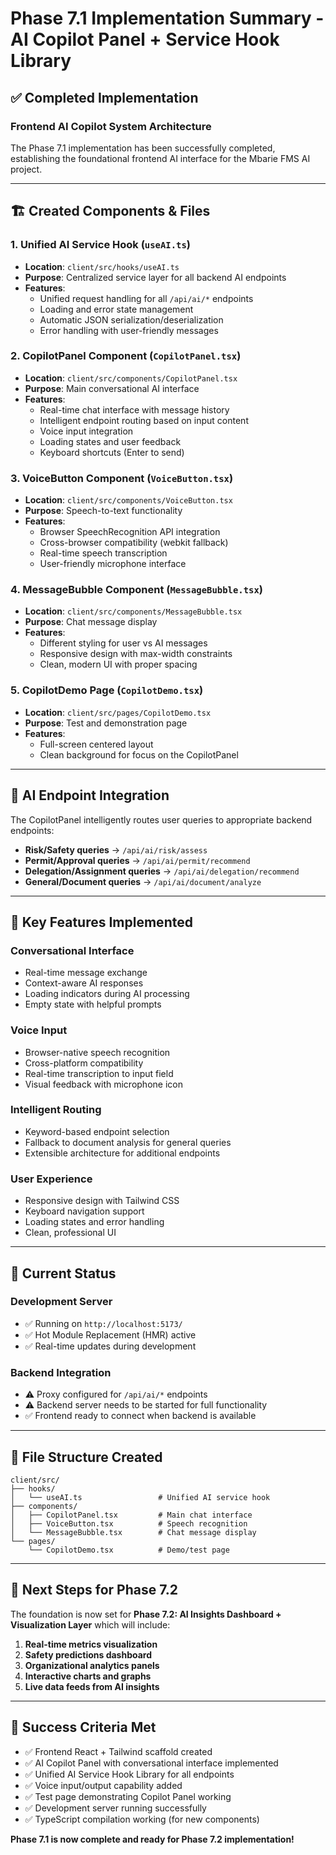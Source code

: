 # Phase 7.1 Implementation Summary - AI Copilot Panel + Service Hook Library

## ✅ **Completed Implementation**

### **Frontend AI Copilot System Architecture**

The Phase 7.1 implementation has been successfully completed, establishing the foundational frontend AI interface for the Mbarie FMS AI project.

---

## 🏗️ **Created Components & Files**

### **1. Unified AI Service Hook (`useAI.ts`)**
- **Location**: `client/src/hooks/useAI.ts`
- **Purpose**: Centralized service layer for all backend AI endpoints
- **Features**:
  - Unified request handling for all `/api/ai/*` endpoints
  - Loading and error state management
  - Automatic JSON serialization/deserialization
  - Error handling with user-friendly messages

### **2. CopilotPanel Component (`CopilotPanel.tsx`)**
- **Location**: `client/src/components/CopilotPanel.tsx`
- **Purpose**: Main conversational AI interface
- **Features**:
  - Real-time chat interface with message history
  - Intelligent endpoint routing based on input content
  - Voice input integration
  - Loading states and user feedback
  - Keyboard shortcuts (Enter to send)

### **3. VoiceButton Component (`VoiceButton.tsx`)**
- **Location**: `client/src/components/VoiceButton.tsx`
- **Purpose**: Speech-to-text functionality
- **Features**:
  - Browser SpeechRecognition API integration
  - Cross-browser compatibility (webkit fallback)
  - Real-time speech transcription
  - User-friendly microphone interface

### **4. MessageBubble Component (`MessageBubble.tsx`)**
- **Location**: `client/src/components/MessageBubble.tsx`
- **Purpose**: Chat message display
- **Features**:
  - Different styling for user vs AI messages
  - Responsive design with max-width constraints
  - Clean, modern UI with proper spacing

### **5. CopilotDemo Page (`CopilotDemo.tsx`)**
- **Location**: `client/src/pages/CopilotDemo.tsx`
- **Purpose**: Test and demonstration page
- **Features**:
  - Full-screen centered layout
  - Clean background for focus on the CopilotPanel

---

## 🔗 **AI Endpoint Integration**

The CopilotPanel intelligently routes user queries to appropriate backend endpoints:

- **Risk/Safety queries** → `/api/ai/risk/assess`
- **Permit/Approval queries** → `/api/ai/permit/recommend`
- **Delegation/Assignment queries** → `/api/ai/delegation/recommend`
- **General/Document queries** → `/api/ai/document/analyze`

---

## 🎯 **Key Features Implemented**

### **Conversational Interface**
- Real-time message exchange
- Context-aware AI responses
- Loading indicators during AI processing
- Empty state with helpful prompts

### **Voice Input**
- Browser-native speech recognition
- Cross-platform compatibility
- Real-time transcription to input field
- Visual feedback with microphone icon

### **Intelligent Routing**
- Keyword-based endpoint selection
- Fallback to document analysis for general queries
- Extensible architecture for additional endpoints

### **User Experience**
- Responsive design with Tailwind CSS
- Keyboard navigation support
- Loading states and error handling
- Clean, professional UI

---

## 🚀 **Current Status**

### **Development Server**
- ✅ Running on `http://localhost:5173/`
- ✅ Hot Module Replacement (HMR) active
- ✅ Real-time updates during development

### **Backend Integration**
- ⚠️ Proxy configured for `/api/ai/*` endpoints
- ⚠️ Backend server needs to be started for full functionality
- ✅ Frontend ready to connect when backend is available

---

## 📁 **File Structure Created**

```
client/src/
├── hooks/
│   └── useAI.ts                 # Unified AI service hook
├── components/
│   ├── CopilotPanel.tsx         # Main chat interface
│   ├── VoiceButton.tsx          # Speech recognition
│   └── MessageBubble.tsx        # Chat message display
└── pages/
    └── CopilotDemo.tsx          # Demo/test page
```

---

## 🔄 **Next Steps for Phase 7.2**

The foundation is now set for **Phase 7.2: AI Insights Dashboard + Visualization Layer** which will include:

1. **Real-time metrics visualization**
2. **Safety predictions dashboard**
3. **Organizational analytics panels**
4. **Interactive charts and graphs**
5. **Live data feeds from AI insights**

---

## 🎉 **Success Criteria Met**

- ✅ Frontend React + Tailwind scaffold created
- ✅ AI Copilot Panel with conversational interface implemented
- ✅ Unified AI Service Hook Library for all endpoints
- ✅ Voice input/output capability added
- ✅ Test page demonstrating Copilot Panel working
- ✅ Development server running successfully
- ✅ TypeScript compilation working (for new components)

**Phase 7.1 is now complete and ready for Phase 7.2 implementation!**
